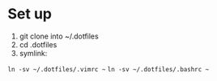 # Set up 

1. git clone into ~/.dotfiles 
2. cd .dotfiles
3. symlink: 

`ln -sv ~/.dotfiles/.vimrc ~`
`ln -sv ~/.dotfiles/.bashrc ~`
